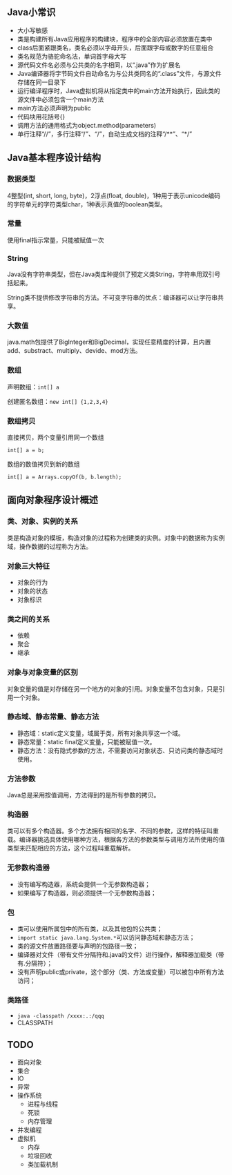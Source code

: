 ## Java小常识
+ 大小写敏感
+ 类是构建所有Java应用程序的构建块，程序中的全部内容必须放置在类中
+ class后面紧跟类名，类名必须以字母开头，后面跟字母或数字的任意组合
+ 类名规范为骆驼命名法，单词首字母大写
+ 源代码文件名必须与公共类的名字相同，以“.java”作为扩展名
+ Java编译器将字节码文件自动命名为与公共类同名的“.class”文件，与源文件存储在同一目录下
+ 运行编译程序时，Java虚拟机将从指定类中的main方法开始执行，因此类的源文件中必须包含一个main方法
+ main方法必须声明为public
+ 代码块用花括号{}
+ 调用方法的通用格式为object.method(parameters)
+ 单行注释“//”，多行注释“/*”、“*/”，自动生成文档的注释“/**”、“*/”

## Java基本程序设计结构
### 数据类型
4整型(int, short, long, byte)，2浮点(float, double)，1种用于表示unicode编码的字符单元的字符类型char，1种表示真值的boolean类型。

### 常量
使用final指示常量，只能被赋值一次

### String
Java没有字符串类型，但在Java类库种提供了预定义类String，字符串用双引号括起来。

String类不提供修改字符串的方法。不可变字符串的优点：编译器可以让字符串共享。

### 大数值
java.math包提供了BigInteger和BigDecimal，实现任意精度的计算，且内置add、substract、multiply、devide、mod方法。

### 数组
声明数组：`int[] a`

创建匿名数组：`new int[] {1,2,3,4}`

### 数组拷贝
直接拷贝，两个变量引用同一个数组

`int[] a = b;`

数组的数值拷贝到新的数组

`int[] a = Arrays.copyOf(b, b.length);`

## 面向对象程序设计概述

### 类、对象、实例的关系

类是构造对象的模板，构造对象的过程称为创建类的实例。对象中的数据称为实例域，操作数据的过程称为方法。

### 对象三大特征
+ 对象的行为
+ 对象的状态
+ 对象标识

### 类之间的关系
+ 依赖
+ 聚合
+ 继承

### 对象与对象变量的区别

对象变量的值是对存储在另一个地方的对象的引用。对象变量不包含对象，只是引用一个对象。

### 静态域、静态常量、静态方法

+ 静态域：static定义变量，域属于类，所有对象共享这一个域。
+ 静态常量：static final定义变量，只能被赋值一次。
+ 静态方法：没有隐式参数的方法，不需要访问对象状态、只访问类的静态域时使用。

### 方法参数

Java总是采用按值调用，方法得到的是所有参数的拷贝。

### 构造器

类可以有多个构造器。多个方法拥有相同的名字、不同的参数，这样的特征叫重载。编译器挑选具体使用哪种方法，根据各方法的参数类型与调用方法所使用的值类型来匹配相应的方法，这个过程叫重载解析。

### 无参数构造器

+ 没有编写构造器，系统会提供一个无参数构造器；
+ 如果编写了构造器，则必须提供一个无参数构造器；

### 包

+ 类可以使用所属包中的所有类，以及其他包的公共类；
+ `import static java.lang.System.*`可以访问静态域和静态方法；
+ 类的源文件放置路径要与声明的包路径一致；
+ 编译器对文件（带有文件分隔符和.java的文件）进行操作，解释器加载类（带有.分隔符）；
+ 没有声明public或private，这个部分（类、方法或变量）可以被包中所有方法访问；

### 类路径
+ `java -classpath /xxxx:.:/qqq`
+ CLASSPATH

## TODO
+ 面向对象
+ 集合
+ IO
+ 异常
+ 操作系统
  + 进程与线程
  + 死锁
  + 内存管理
+ 并发编程
+ 虚拟机
  + 内存
  + 垃圾回收
  + 类加载机制